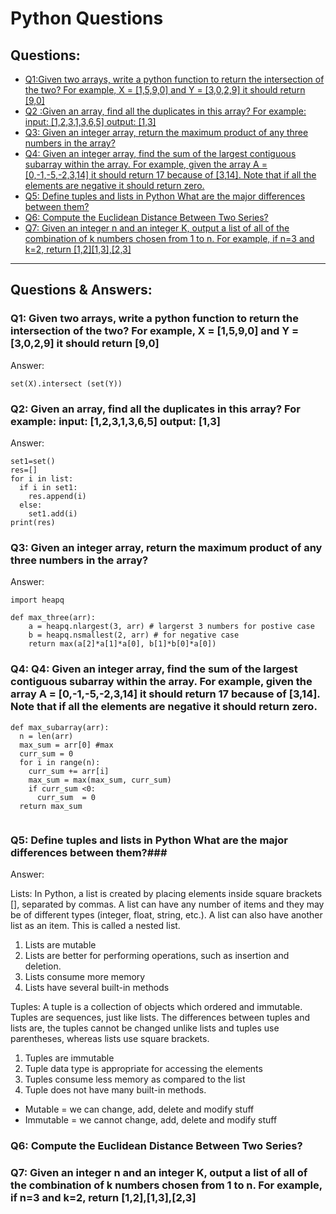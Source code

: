 # Python Questions #
## Questions: ##
* [Q1:Given two arrays, write a python function to return the intersection of the two? For example, X = [1,5,9,0] and Y = [3,0,2,9] it should return [9,0]](https://github.com/youssefHosni/Data-Science-Interview-Questions/blob/main/Python%20Questions.md#:~:text=Q1%3A%20Given%20two%20arrays%2C%20write%20a%20python%20function%20to%20return%20the%20intersection%20of%20the%20two%3F%20For%20example%2C%20X%20%3D%20%5B1%2C5%2C9%2C0%5D%20and%20Y%20%3D%20%5B3%2C0%2C2%2C9%5D%20it%20should%20return%20%5B9%2C0%5D)
* [Q2 :Given an array, find all the duplicates in this array? For example: input: [1,2,3,1,3,6,5] output: [1,3]](https://github.com/youssefHosni/Data-Science-Interview-Questions/blob/main/Python%20Questions.md#:~:text=intersect%20(set(Y))-,Q2%3AGiven%20an%20array%2C%20find%20all%20the%20duplicates%20in%20this%20array%3F%20For%20example%3A%20input%3A%20%5B1%2C2%2C3%2C1%2C3%2C6%2C5%5D%20output%3A%20%5B1%2C3%5D,-Answer%3A)
* [Q3: Given an integer array, return the maximum product of any three numbers in the array?](https://github.com/youssefHosni/Data-Science-Interview-Questions/blob/main/Python%20Questions.md#:~:text=i)
* [Q4: Given an integer array, find the sum of the largest contiguous subarray within the array. For example, given the array A = [0,-1,-5,-2,3,14] it should return 17 because of [3,14]. Note that if all the elements are negative it should return zero.](https://github.com/youssefHosni/Data-Science-Interview-Questions/blob/main/Python%20Questions.md#:~:text=Q4%3A%20Q4%3A%20Given%20an%20integer%20array%2C%20find%20the%20sum%20of%20the%20largest%20contiguous%20subarray%20within%20the%20array.%20For%20example%2C%20given%20the%20array%20A%20%3D%20%5B0%2C%2D1%2C%2D5%2C%2D2%2C3%2C14%5D%20it%20should%20return%2017%20because%20of%20%5B3%2C14%5D.%20Note%20that%20if%20all%20the%20elements%20are%20negative%20it%20should%20return%20zero.)
* [Q5: Define tuples and lists in Python What are the major differences between them?](https://github.com/youssefHosni/Data-Science-Interview-Questions/blob/main/Python%20Questions.md#:~:text=Q5%3A%20Define%20tuples%20and%20lists%20in%20Python%20What%20are%20the%20major%20differences%20between%20them%3F%23%23%23)
* [Q6: Compute the Euclidean Distance Between Two Series?](https://github.com/youssefHosni/Data-Science-Interview-Questions/blob/main/Python%20Questions.md#:~:text=and%20modify%20stuff-,Q6%3A%20Compute%20the%20Euclidean%20Distance%20Between%20Two%20Series%3F,-Footer)
* [Q7: Given an integer n and an integer K, output a list of all of the combination of k numbers chosen from 1 to n. For example, if n=3 and k=2, return [1,2][1,3],[2,3]](https://github.com/youssefHosni/Data-Science-Interview-Questions/blob/main/Python%20Questions.md#:~:text=Q7%3A%20Given%20an%20integer%20n%20and%20an%20integer%20K%2C%20output%20a%20list%20of%20all%20of%20the%20combination%20of%20k%20numbers%20chosen%20from%201%20to%20n.%20For%20example%2C%20if%20n%3D3%20and%20k%3D2%2C%20return%20%5B1%2C2%5D%2C%5B1%2C3%5D%2C%5B2%2C3%5D)

----------------------------------------------------------------------------------------------------------------------------------------------------------------
## Questions & Answers: ##

### Q1: Given two arrays, write a python function to return the intersection of the two? For example, X = [1,5,9,0] and Y = [3,0,2,9] it should return [9,0] ###

Answer:
```
set(X).intersect (set(Y))
```

### Q2: Given an array, find all the duplicates in this array? For example: input: [1,2,3,1,3,6,5] output: [1,3] ###

Answer:
```
set1=set()
res=[]
for i in list:
  if i in set1:
    res.append(i)
  else:
    set1.add(i)
print(res)
```


### Q3: Given an integer array, return the maximum product of any three numbers in the array? ###

Answer:

```
import heapq

def max_three(arr):
    a = heapq.nlargest(3, arr) # largerst 3 numbers for postive case
    b = heapq.nsmallest(2, arr) # for negative case
    return max(a[2]*a[1]*a[0], b[1]*b[0]*a[0])
```

### Q4: Q4: Given an integer array, find the sum of the largest contiguous subarray within the array. For example, given the array A = [0,-1,-5,-2,3,14] it should return 17 because of [3,14]. Note that if all the elements are negative it should return zero.

```
def max_subarray(arr):
  n = len(arr)
  max_sum = arr[0] #max
  curr_sum = 0 
  for i in range(n):
    curr_sum += arr[i]
    max_sum = max(max_sum, curr_sum)
    if curr_sum <0:
      curr_sum  = 0
  return max_sum    
      
```



### Q5: Define tuples and lists in Python What are the major differences between them?###
Answer:

Lists:
In Python, a list is created by placing elements inside square brackets [], separated by commas. A list can have any number of items and they may be of different types (integer, float, string, etc.). A list can also have another list as an item. This is called a nested list.

1. Lists are mutable
2. Lists are better for performing operations, such as insertion and deletion.
3. Lists consume more memory
4. Lists have several built-in methods


Tuples:
A tuple is a collection of objects which ordered and immutable. Tuples are sequences, just like lists. The differences between tuples and lists are, the tuples cannot be changed unlike lists and tuples use parentheses, whereas lists use square brackets.

1. Tuples are immutable
2. Tuple data type is appropriate for accessing the elements
3. Tuples consume less memory as compared to the list
4. Tuple does not have many built-in methods.


* Mutable = we can change, add, delete and modify stuff
* Immutable = we cannot change, add, delete and modify stuff

### Q6: Compute the Euclidean Distance Between Two Series? ###

### Q7: Given an integer n and an integer K, output a list of all of the combination of k numbers chosen from 1 to n. For example, if n=3 and k=2, return [1,2],[1,3],[2,3] ### 


